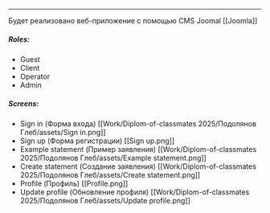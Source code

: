 
___
Будет реализовано веб-приложение с помощью CMS Joomal [[Joomla]]

##### Roles:
- Guest
- Client
- Operator
- Admin

##### Screens:
- Sign in (Форма входа) [[Work/Diplom-of-classmates 2025/Подолянов Глеб/assets/Sign in.png]]
- Sign up (Форма регистрации) [[Sign up.png]]
- Example statement (Пример заявления) [[Work/Diplom-of-classmates 2025/Подолянов Глеб/assets/Example statement.png]]
- Create statement (Создание заявления) [[Work/Diplom-of-classmates 2025/Подолянов Глеб/assets/Create statement.png]]
- Profile (Профиль) [[Profile.png]]
- Update profile (Обновление профиля) [[Work/Diplom-of-classmates 2025/Подолянов Глеб/assets/Update profile.png]]